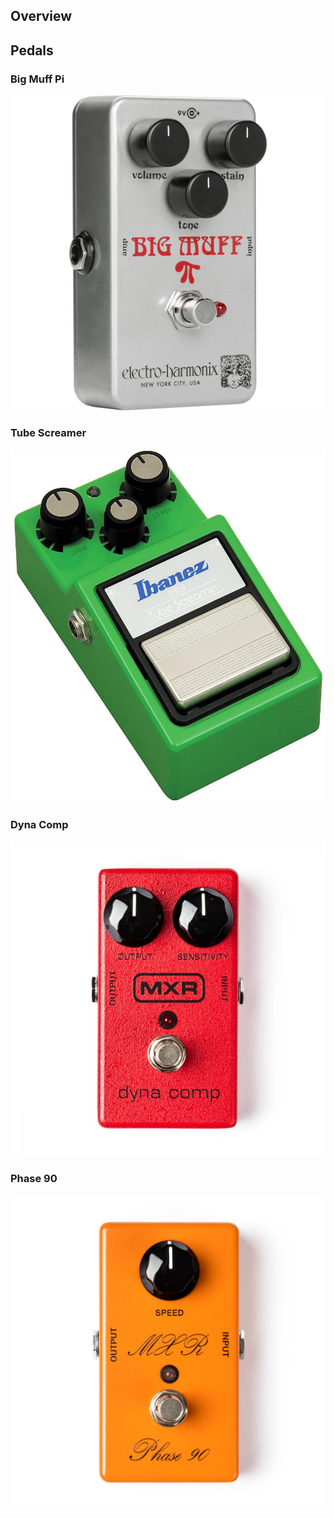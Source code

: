 <!--
Comments
-->

## Overview


## Pedals
### Big Muff Pi
![alt text](https://raw.githubusercontent.com/t-christison/guitar-pedals/dev/big-muff/big-muff-pi-rams-head.jpg "Electro-Harmonix Big Muff Pi")

### Tube Screamer
![alt text](https://raw.githubusercontent.com/t-christison/guitar-pedals/dev/tube-screamer/tube-screamer.jpg "Ibanez Tube Screamer")


### Dyna Comp 
![alt text](https://raw.githubusercontent.com/t-christison/guitar-pedals/dev/dyna-comp/dynacomp.jpg "MXR Dyna Comp")


### Phase 90
![alt text](https://raw.githubusercontent.com/t-christison/guitar-pedals/dev/phase-90/phase-90-script.jpg "MXR Phase 90")


